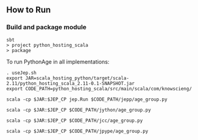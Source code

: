 ## How to Run

### Build and package module


```
sbt
> project python_hosting_scala
> package
```

To run PythonAge in all implementations:

```
. useJep.sh
export JAR=scala_hosting_python/target/scala-2.11/python_hosting_scala_2.11-0.1-SNAPSHOT.jar
export CODE_PATH=python_hosting_scala/src/main/scala/com/knowscieng/
```

```
scala -cp $JAR:$JEP_CP jep.Run $CODE_PATH/jepp/age_group.py
```

```
scala -cp $JAR:$JEP_CP $CODE_PATH/jython/age_group.py
```

```
scala -cp $JAR:$JEP_CP $CODE_PATH/jcc/age_group.py
```

```
scala -cp $JAR:$JEP_CP $CODE_PATH/jpype/age_group.py
```

